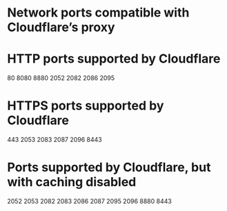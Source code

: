 # Network ports compatible with Cloudflare’s proxy

# HTTP ports supported by Cloudflare
80
8080
8880
2052
2082
2086
2095

# HTTPS ports supported by Cloudflare
443
2053
2083
2087
2096
8443

# Ports supported by Cloudflare, but with caching disabled
2052
2053
2082
2083
2086
2087
2095
2096
8880
8443